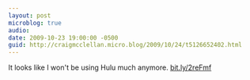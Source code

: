 ```yaml
---
layout: post
microblog: true
audio: 
date: 2009-10-23 19:00:00 -0500
guid: http://craigmcclellan.micro.blog/2009/10/24/t5126652402.html
---
```

It looks like I won't be using Hulu much anymore. [bit.ly/2reFmf](http://bit.ly/2reFmf)

